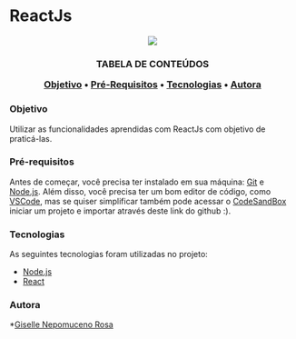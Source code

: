 # ReactJs

<p align="center">
<img src="https://www.metaltoad.com/sites/default/files/styles/large_personal_photo_870x500_/public/2020-05/react-js-blog-header.png?itok=VbfDeSgJ" />
</p>

<h3 align="center">TABELA DE CONTEÚDOS
<p align="center">
 <a href="#objetivo">Objetivo</a> •
 <a href="#Pré-Requisitos">Pré-Requisitos</a> • 
 <a href="#tecnologias">Tecnologias</a> • 
 <a href="#autora">Autora</a> 


### Objetivo

<p>Utilizar as funcionalidades aprendidas com ReactJs com objetivo de praticá-las.</p>

### Pré-requisitos

Antes de começar, você precisa ter instalado em sua máquina: [Git](https://gitforwindows.org/) e [Node.js](https://nodejs.org/en/).
Além disso, você precisa ter um bom editor de código, como [VSCode](https://code.visualstudio.com/), mas se quiser simplificar também pode acessar o [CodeSandBox](https://codesandbox.io/) iniciar um projeto e importar através deste link do github :).

### Tecnologias

As seguintes tecnologias foram utilizadas no projeto:

- [Node.js](https://nodejs.org/en/)
- [React](https://pt-br.reactjs.org/)


### Autora


*<a href="https://www.linkedin.com/in/gisellenrosa/">Giselle Nepomuceno Rosa</a>

